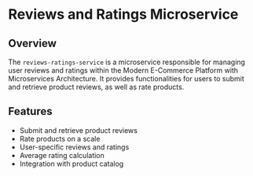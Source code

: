 # Reviews and Ratings Microservice

## Overview

The `reviews-ratings-service` is a microservice responsible for managing user reviews and ratings within the Modern E-Commerce Platform with Microservices Architecture. It provides functionalities for users to submit and retrieve product reviews, as well as rate products.

## Features

- Submit and retrieve product reviews
- Rate products on a scale
- User-specific reviews and ratings
- Average rating calculation
- Integration with product catalog